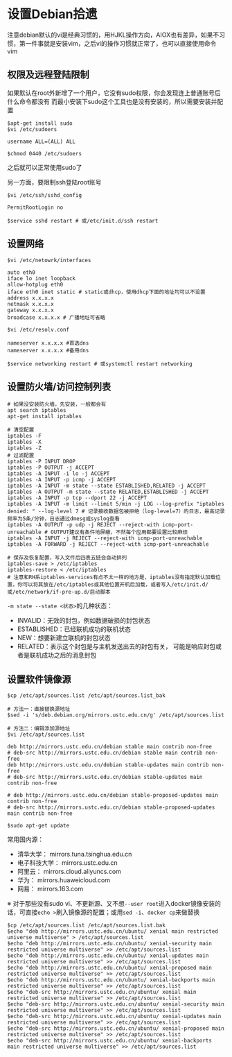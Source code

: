 
# 设置Debian拾遗

注意debian默认的vi是经典习惯的，用HJKL操作方向，AIOX也有差异，如果不习惯，第一件事就是安装vim，之后vi的操作习惯就正常了，也可以直接使用命令vim

## 权限及远程登陆限制

如果默认在root外新增了一个用户，它没有sudo权限，你会发现连上普通账号后什么命令都没有
而最小安装下sudo这个工具也是没有安装的，所以需要安装并配置

```shell
$apt-get install sudo
$vi /etc/sudoers

username ALL=(ALL) ALL

$chmod 0440 /etc/sudoers
```

之后就可以正常使用sudo了

另一方面，要限制ssh登陆root账号

```shell
$vi /etc/ssh/sshd_config

PermitRootLogin no

$service sshd restart # 或/etc/init.d/ssh restart
```

## 设置网络

```shell
$vi /etc/netowrk/interfaces

auto eth0
iface lo inet loopback
allow-hotplug eth0
iface eth0 inet static # static或dhcp，使用dhcp下面的地址均可以不设置
address x.x.x.x
netmask x.x.x.x
gateway x.x.x.x
broadcase x.x.x.x # 广播地址可省略

$vi /etc/resolv.conf

nameserver x.x.x.x #首选dns
nameserver x.x.x.x #备用dns

$service networking restart # 或systemctl restart networking
```

## 设置防火墙/访问控制列表

```shell
# 如果没安装防火墙，先安装，一般都会有
apt search iptables
apt-get install iptables

# 清空配置
iptables -F
iptables -X
iptables -Z
# 过滤配置
iptables -P INPUT DROP
iptables -P OUTPUT -j ACCEPT
iptables -A INPUT -i lo -j ACCEPT
iptables -A INPUT -p icmp -j ACCEPT
iptables -A INPUT -m state --state ESTABLISHED,RELATED -j ACCEPT
iptables -A OUTPUT -m state --state RELATED,ESTABLISHED -j ACCEPT
iptables -A INPUT -p tcp --dport 22 -j ACCEPT
iptables -A INPUT -m limit --limit 5/min -j LOG --log-prefix "iptables denied: " --log-level 7 # 记录接收数据包被拒绝（log-level=7）的日志，最高记录频率为5条/分钟，日志通过dmesg或syslog查看
iptables -A OUTPUT -p udp -j REJECT --reject-with icmp-port-unreachable # OUTPUT建议有条件地屏蔽，不然每个应用都要设置比较麻烦
iptables -A INPUT -j REJECT --reject-with icmp-port-unreachable
iptables -A FORWARD -j REJECT --reject-with icmp-port-unreachable

# 保存及恢复配置，写入文件后四表五链会自动排列
iptables-save > /etc/iptables
iptables-restore < /etc/iptables
# 注意和RH系iptables-services有点不太一样的地方是，iptables没有指定默认加载位置，你可以将其放在/etc/iptables或其他位置开机后加载，或者写入/etc/init.d/或/etc/network/if-pre-up.d/启动脚本
```

`-m state --state <状态>`的几种状态：

* INVALID：无效的封包，例如数据破损的封包状态
* ESTABLISHED：已经联机成功的联机状态
* NEW：想要新建立联机的封包状态
* RELATED：表示这个封包是与主机发送出去的封包有关， 可能是响应封包或者是联机成功之后的消息封包

## 设置软件镜像源

```shell
$cp /etc/apt/sources.list /etc/apt/sources.list_bak

# 方法一：直接替换源地址
$sed -i 's/deb.debian.org/mirrors.ustc.edu.cn/g' /etc/apt/sources.list

# 方法二：编辑添加源地址
$vi /etc/apt/sources.list

deb http://mirrors.ustc.edu.cn/debian stable main contrib non-free
# deb-src http://mirrors.ustc.edu.cn/debian stable main contrib non-free
deb http://mirrors.ustc.edu.cn/debian stable-updates main contrib non-free
# deb-src http://mirrors.ustc.edu.cn/debian stable-updates main contrib non-free

# deb http://mirrors.ustc.edu.cn/debian stable-proposed-updates main contrib non-free
# deb-src http://mirrors.ustc.edu.cn/debian stable-proposed-updates main contrib non-free

$sudo apt-get update
```

常用国内源：

* 清华大学： mirrors.tuna.tsinghua.edu.cn
* 电子科技大学： mirrors.ustc.edu.cn
* 阿里云： mirrors.cloud.aliyuncs.com
* 华为： mirrors.huaweicloud.com
* 网易： mirrors.163.com

※ 对于那些没有sudo vi、不更新源、又不想`--user root`进入docker镜像安装的话，可直接`echo >`刷入镜像源的配置；或用`sed -i`、`docker cp`来做替换

```shell
$cp /etc/apt/sources.list /etc/apt/sources.list.bak
$echo "deb http://mirrors.ustc.edu.cn/ubuntu/ xenial main restricted universe multiverse" > /etc/apt/sources.list
$echo "deb http://mirrors.ustc.edu.cn/ubuntu/ xenial-security main restricted universe multiverse" >> /etc/apt/sources.list
$echo "deb http://mirrors.ustc.edu.cn/ubuntu/ xenial-updates main restricted universe multiverse" >> /etc/apt/sources.list
$echo "deb http://mirrors.ustc.edu.cn/ubuntu/ xenial-proposed main restricted universe multiverse" >> /etc/apt/sources.list
$echo "deb http://mirrors.ustc.edu.cn/ubuntu/ xenial-backports main restricted universe multiverse" >> /etc/apt/sources.list
$echo "deb-src http://mirrors.ustc.edu.cn/ubuntu/ xenial main restricted universe multiverse" >> /etc/apt/sources.list
$echo "deb-src http://mirrors.ustc.edu.cn/ubuntu/ xenial-security main restricted universe multiverse" >> /etc/apt/sources.list
$echo "deb-src http://mirrors.ustc.edu.cn/ubuntu/ xenial-updates main restricted universe multiverse" >> /etc/apt/sources.list
$echo "deb-src http://mirrors.ustc.edu.cn/ubuntu/ xenial-proposed main restricted universe multiverse" >> /etc/apt/sources.list
$echo "deb-src http://mirrors.ustc.edu.cn/ubuntu/ xenial-backports main restricted universe multiverse" >> /etc/apt/sources.list
```
